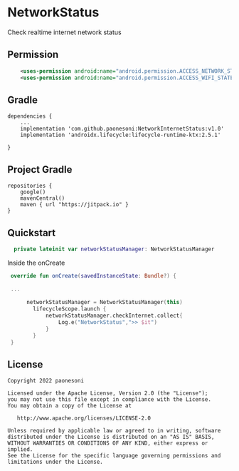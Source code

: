 # NetworkStatus
Check realtime internet network status



Permission 
------
```xml
    <uses-permission android:name="android.permission.ACCESS_NETWORK_STATE"/>
    <uses-permission android:name="android.permission.ACCESS_WIFI_STATE"/>
```

Gradle 
------
```
dependencies {
    ...
    implementation 'com.github.paonesoni:NetworkInternetStatus:v1.0'
    implementation 'androidx.lifecycle:lifecycle-runtime-ktx:2.5.1'

}
```

Project Gradle 
--------------
```
repositories {
    google()
    mavenCentral()
    maven { url "https://jitpack.io" }
}

```

Quickstart
----------
```kotlin
  private lateinit var networkStatusManager: NetworkStatusManager
```

Inside the onCreate
```kotlin
 override fun onCreate(savedInstanceState: Bundle?) {
 
 ...
 
      networkStatusManager = NetworkStatusManager(this)
        lifecycleScope.launch {
            networkStatusManager.checkInternet.collect{
                Log.e("NetworkStatus",">> $it")
            }
        }
 }
```


License 
--------

    Copyright 2022 paonesoni

    Licensed under the Apache License, Version 2.0 (the "License");
    you may not use this file except in compliance with the License.
    You may obtain a copy of the License at

       http://www.apache.org/licenses/LICENSE-2.0

    Unless required by applicable law or agreed to in writing, software
    distributed under the License is distributed on an "AS IS" BASIS,
    WITHOUT WARRANTIES OR CONDITIONS OF ANY KIND, either express or implied.
    See the License for the specific language governing permissions and
    limitations under the License.

